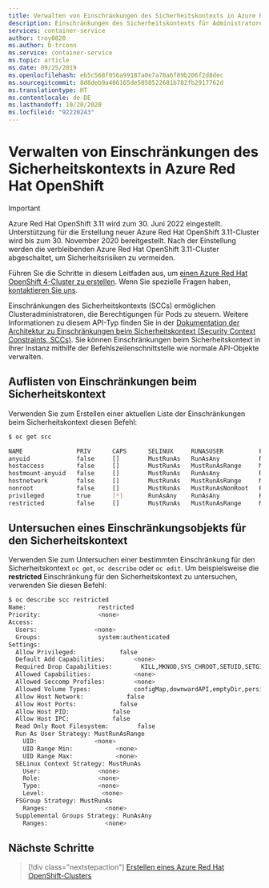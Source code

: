 ```yaml
---
title: Verwalten von Einschränkungen des Sicherheitskontexts in Azure Red Hat OpenShift | Microsoft-Dokumentation
description: Einschränkungen des Sicherheitskontexts für Administratoren von Azure Red Hat OpenShift-Clustern
services: container-service
author: troy0820
ms.author: b-trconn
ms.service: container-service
ms.topic: article
ms.date: 09/25/2019
ms.openlocfilehash: eb5c568f056a99187a0e7a78a6f89b206f2d8dec
ms.sourcegitcommit: 8d8deb9a406165de5050522681b782fb2917762d
ms.translationtype: HT
ms.contentlocale: de-DE
ms.lasthandoff: 10/20/2020
ms.locfileid: "92220243"
---
```

# <a name="manage-security-context-constraints-in-azure-red-hat-openshift"></a>Verwalten von Einschränkungen des Sicherheitskontexts in Azure Red Hat OpenShift

> [!IMPORTANT]
> Azure Red Hat OpenShift 3.11 wird zum 30. Juni 2022 eingestellt. Unterstützung für die Erstellung neuer Azure Red Hat OpenShift 3.11-Cluster wird bis zum 30. November 2020 bereitgestellt. Nach der Einstellung werden die verbleibenden Azure Red Hat OpenShift 3.11-Cluster abgeschaltet, um Sicherheitsrisiken zu vermeiden.
> 
> Führen Sie die Schritte in diesem Leitfaden aus, um [einen Azure Red Hat OpenShift 4-Cluster zu erstellen](tutorial-create-cluster.md).
> Wenn Sie spezielle Fragen haben, [kontaktieren Sie uns](mailto:arofeedback@microsoft.com).

Einschränkungen des Sicherheitskontexts (SCCs) ermöglichen Clusteradministratoren, die Berechtigungen für Pods zu steuern. Weitere Informationen zu diesem API-Typ finden Sie in der [Dokumentation der Architektur zu Einschränkungen beim Sicherheitskontext (Security Context Constraints, SCCs)](https://docs.openshift.com/container-platform/3.11/architecture/additional_concepts/authorization.html). Sie können Einschränkungen beim Sicherheitskontext in Ihrer Instanz mithilfe der Befehlszeilenschnittstelle wie normale API-Objekte verwalten.

## <a name="list-security-context-constraints"></a>Auflisten von Einschränkungen beim Sicherheitskontext

Verwenden Sie zum Erstellen einer aktuellen Liste der Einschränkungen beim Sicherheitskontext diesen Befehl: 

```bash
$ oc get scc

NAME               PRIV      CAPS      SELINUX     RUNASUSER          FSGROUP     SUPGROUP    PRIORITY   READONLYROOTFS   VOLUMES
anyuid             false     []        MustRunAs   RunAsAny           RunAsAny    RunAsAny    10         false            [configMap downwardAPI emptyDir persistentVolumeClaim secret]
hostaccess         false     []        MustRunAs   MustRunAsRange     MustRunAs   RunAsAny    <none>     false            [configMap downwardAPI emptyDir hostPath persistentVolumeClaim secret]
hostmount-anyuid   false     []        MustRunAs   RunAsAny           RunAsAny    RunAsAny    <none>     false            [configMap downwardAPI emptyDir hostPath nfs persistentVolumeClaim secret]
hostnetwork        false     []        MustRunAs   MustRunAsRange     MustRunAs   MustRunAs   <none>     false            [configMap downwardAPI emptyDir persistentVolumeClaim secret]
nonroot            false     []        MustRunAs   MustRunAsNonRoot   RunAsAny    RunAsAny    <none>     false            [configMap downwardAPI emptyDir persistentVolumeClaim secret]
privileged         true      [*]       RunAsAny    RunAsAny           RunAsAny    RunAsAny    <none>     false            [*]
restricted         false     []        MustRunAs   MustRunAsRange     MustRunAs   RunAsAny    <none>     false            [configMap downwardAPI emptyDir persistentVolumeClaim secret]
```

## <a name="examine-an-object-for-security-context-constraints"></a>Untersuchen eines Einschränkungsobjekts für den Sicherheitskontext

Verwenden Sie zum Untersuchen einer bestimmten Einschränkung für den Sicherheitskontext `oc get`, `oc describe` oder `oc edit`.  Um beispielsweise die **restricted** Einschränkung für den Sicherheitskontext zu untersuchen, verwenden Sie diesen Befehl:
```bash
$ oc describe scc restricted
Name:                    restricted
Priority:                <none>
Access:
  Users:                <none>
  Groups:                system:authenticated
Settings:
  Allow Privileged:            false
  Default Add Capabilities:        <none>
  Required Drop Capabilities:        KILL,MKNOD,SYS_CHROOT,SETUID,SETGID
  Allowed Capabilities:            <none>
  Allowed Seccomp Profiles:        <none>
  Allowed Volume Types:            configMap,downwardAPI,emptyDir,persistentVolumeClaim,projected,secret
  Allow Host Network:            false
  Allow Host Ports:            false
  Allow Host PID:            false
  Allow Host IPC:            false
  Read Only Root Filesystem:        false
  Run As User Strategy: MustRunAsRange
    UID:                <none>
    UID Range Min:            <none>
    UID Range Max:            <none>
  SELinux Context Strategy: MustRunAs
    User:                <none>
    Role:                <none>
    Type:                <none>
    Level:                <none>
  FSGroup Strategy: MustRunAs
    Ranges:                <none>
  Supplemental Groups Strategy: RunAsAny
    Ranges:                <none>
```
## <a name="next-steps"></a>Nächste Schritte
> [!div class="nextstepaction"]
> [Erstellen eines Azure Red Hat OpenShift-Clusters](tutorial-create-cluster.md) 
